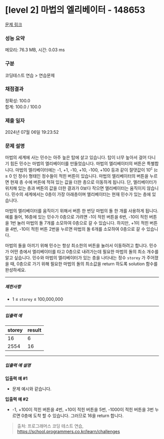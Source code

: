 # [level 2] 마법의 엘리베이터 - 148653 

[문제 링크](https://school.programmers.co.kr/learn/courses/30/lessons/148653) 

### 성능 요약

메모리: 76.3 MB, 시간: 0.03 ms

### 구분

코딩테스트 연습 > 연습문제

### 채점결과

정확성: 100.0<br/>합계: 100.0 / 100.0

### 제출 일자

2024년 07월 06일 19:23:52

### 문제 설명

<p>마법의 세계에 사는 민수는 아주 높은 탑에 살고 있습니다. 탑이 너무 높아서 걸어 다니기 힘든 민수는 마법의 엘리베이터를 만들었습니다. 마법의 엘리베이터의 버튼은 특별합니다. 마법의 엘리베이터에는 -1, +1, -10, +10, -100, +100 등과 같이 절댓값이 10<sup>c</sup> (c ≥ 0 인 정수) 형태인 정수들이 적힌 버튼이 있습니다. 마법의 엘리베이터의 버튼을 누르면 현재 층 수에 버튼에 적혀 있는 값을 더한 층으로 이동하게 됩니다. 단, 엘리베이터가 위치해 있는 층과 버튼의 값을 더한 결과가 0보다 작으면 엘리베이터는 움직이지 않습니다. 민수의 세계에서는 0층이 가장 아래층이며 엘리베이터는 현재 민수가 있는 층에 있습니다.</p>

<p>마법의 엘리베이터를 움직이기 위해서 버튼 한 번당 마법의 돌 한 개를 사용하게 됩니다.예를 들어, 16층에 있는 민수가 0층으로 가려면 -1이 적힌 버튼을 6번, -10이 적힌 버튼을 1번 눌러 마법의 돌 7개를 소모하여 0층으로 갈 수 있습니다. 하지만, +1이 적힌 버튼을 4번, -10이 적힌 버튼 2번을 누르면 마법의 돌 6개를 소모하여 0층으로 갈 수 있습니다.</p>

<p>마법의 돌을 아끼기 위해 민수는 항상 최소한의 버튼을 눌러서 이동하려고 합니다. 민수가 어떤 층에서 엘리베이터를 타고 0층으로 내려가는데 필요한 마법의 돌의 최소 개수를 알고 싶습니다. 민수와 마법의 엘리베이터가 있는 층을 나타내는 정수 <code>storey</code> 가 주어졌을 때, 0층으로 가기 위해 필요한 마법의 돌의 최소값을 return 하도록 solution 함수를 완성하세요.</p>

<hr>

<h5>제한사항</h5>

<ul>
<li>1 ≤ <code>storey</code> ≤ 100,000,000</li>
</ul>

<hr>

<h5>입출력 예</h5>
<table class="table">
        <thead><tr>
<th>storey</th>
<th>result</th>
</tr>
</thead>
        <tbody><tr>
<td>16</td>
<td>6</td>
</tr>
<tr>
<td>2554</td>
<td>16</td>
</tr>
</tbody>
      </table>
<hr>

<h5>입출력 예 설명</h5>

<p><strong>입출력 예 #1</strong></p>

<ul>
<li>문제 예시와 같습니다.</li>
</ul>

<p><strong>입출력 예 #2</strong></p>

<ul>
<li>-1, +100이 적힌 버튼을 4번, +10이 적힌 버튼을 5번, -1000이 적힌 버튼을 3번 누르면 0층에 도착 할 수 있습니다. 그러므로 16을 return 합니다.</li>
</ul>


> 출처: 프로그래머스 코딩 테스트 연습, https://school.programmers.co.kr/learn/challenges